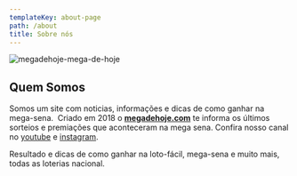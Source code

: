```yaml
---
templateKey: about-page
path: /about
title: Sobre nós
---
```

![megadehoje-mega-de-hoje](/img/logo-mega-de-hoje.svg "mega-de-hoje-26300217000100")

## **Quem Somos**

Somos um site com noticias, informações e dicas de como ganhar na mega-sena.  Criado em 2018 o **[megadehoje.com](https://megadehoje.com/)** te informa os últimos sorteios e premiações que aconteceram na mega sena. Confira nosso canal no [youtube](https://www.youtube.com/channel/UC41sjSLGYWXZWc3AFPrOxhA) e [instagram](https://www.instagram.com/megadehoje).

Resultado e dicas de como ganhar na loto-fácil, mega-sena e muito mais, todas as loterias nacional.